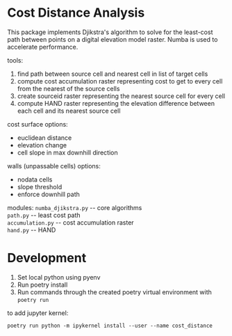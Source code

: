 # Cost Distance Analysis

This package implements Djikstra's algorithm to solve for the least-cost path between points on a digital elevation model raster.
Numba is used to accelerate performance.

tools:
1. find path between source cell and nearest cell in list of target cells
2. compute cost accumulation raster representing cost to get to every cell from the nearest of the source cells
3. create sourceid raster representing the nearest source cell for every cell 
4. compute HAND raster representing the elevation difference between each cell and its nearest source cell

cost surface options:
- euclidean distance
- elevation change
- cell slope in max downhill direction

walls (unpassable cells) options: 
- nodata cells
- slope threshold
- enforce downhill path


modules:
`numba_djikstra.py` -- core algorithms  
`path.py` -- least cost path  
`accumulation.py` -- cost accumulation raster  
`hand.py` -- HAND  

# Development

1. Set local python using pyenv 
2. Run poetry install
3. Run commands through the created poetry virtual environment with `poetry run`

to add jupyter kernel:
```
poetry run python -m ipykernel install --user --name cost_distance
```
